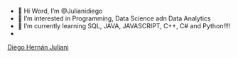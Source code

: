 - 👋 Hi Word, I’m @Julianidiego
- 👀 I’m interested in Programming, Data Science adn Data Analytics
- 🌱 I’m currently learning SQL, JAVA, JAVASCRIPT, C++, C# and Python!!!!
- <script src="https://platform.linkedin.com/badges/js/profile.js" async defer type="text/javascript"></script>
<div class="badge-base LI-profile-badge" data-locale="es_ES" data-size="medium" data-theme="dark" data-type="VERTICAL" data-vanity="diego-hernán-juliani" data-version="v1"><a class="badge-base__link LI-simple-link" href="https://ar.linkedin.com/in/diego-hern%C3%A1n-juliani?trk=profile-badge">Diego Hernán Juliani</a></div>
              
<!--- 
Julianidiego/Julianidiego is a ✨ special ✨ repository because its `README.md` (this file) appears on your GitHub profile.
You can click the Preview link to take a look at your changes.
--->
